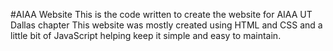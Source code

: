 #AIAA Website 
This is the code written to create the website 
for AIAA UT Dallas chapter
This website was mostly created using HTML
and CSS and a little bit of JavaScript helping keep it simple
and easy to maintain.
